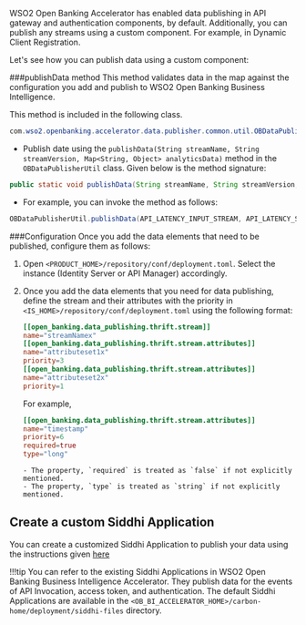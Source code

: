WSO2 Open Banking Accelerator has enabled data publishing in API gateway and authentication components, by default. 
Additionally, you can publish any streams using a custom component. For example, in Dynamic Client Registration. 

Let's see how you can publish data using a custom component:

###publishData method
This method validates data in the map against the configuration you add and publish to WSO2 Open Banking Business Intelligence.

This method is included in the following class. 
```java
com.wso2.openbanking.accelerator.data.publisher.common.util.OBDataPublisherUtil.java
```

- Publish date using the `publishData(String streamName, String streamVersion, Map<String, Object> analyticsData)` 
method in the `OBDataPublisherUtil` class. Given below is the method signature:
```java
public static void publishData(String streamName, String streamVersion, Map<String, Object> analyticsData)
```

- For example, you can invoke the method as follows:
```java
OBDataPublisherUtil.publishData(API_LATENCY_INPUT_STREAM, API_LATENCY_STREAM_VERSION, analyticsData);
```

###Configuration
Once you add the data elements that need to be published, configure them as follows:

1. Open `<PRODUCT_HOME>/repository/conf/deployment.toml`. Select the instance (Identity Server or API Manager) accordingly.
2. Once you add the data elements that you need for data publishing, define the stream and their attributes with the priority 
   in `<IS_HOME>/repository/conf/deployment.toml` using the following format:
   ```toml
   [[open_banking.data_publishing.thrift.stream]]
   name="streamNamex"
   [[open_banking.data_publishing.thrift.stream.attributes]]
   name="attributeset1x"
   priority=3
   [[open_banking.data_publishing.thrift.stream.attributes]]
   name="attributeset2x"
   priority=1
   ```
   For example,
   ```toml
   [[open_banking.data_publishing.thrift.stream.attributes]]
   name="timestamp"
   priority=6
   required=true
   type="long"
   ```
   
       - The property, `required` is treated as `false` if not explicitly mentioned.
       - The property, `type` is treated as `string` if not explicitly mentioned.

## Create a custom Siddhi Application
You can create a customized Siddhi Application to publish your data using the instructions given [here](https://siddhi.io/en/v4.x/docs/quick-start/)

!!!tip
    You can refer to the existing Siddhi Applications in WSO2 Open Banking Business Intelligence Accelerator. They publish 
    data for the events of API Invocation, access token, and authentication. The default Siddhi Applications are available 
    in the `<OB_BI_ACCELERATOR_HOME>/carbon-home/deployment/siddhi-files` directory.